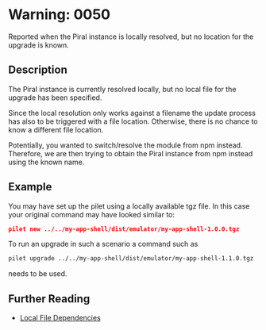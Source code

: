 # Warning: 0050

Reported when the Piral instance is locally resolved, but no location for the upgrade is known.

## Description

The Piral instance is currently resolved locally, but no local file for the upgrade has been specified.

Since the local resolution only works against a filename the update process has also to be triggered with
a file location. Otherwise, there is no chance to know a different file location.

Potentially, you wanted to switch/resolve the module from npm instead. Therefore, we are then trying to
obtain the Piral instance from npm instead using the known name.

## Example

You may have set up the pilet using a locally available tgz file. In this case your original command may
have looked similar to:

```json
pilet new ../../my-app-shell/dist/emulator/my-app-shell-1.0.0.tgz
```

To run an upgrade in such a scenario a command such as

```sh
pilet upgrade ../../my-app-shell/dist/emulator/my-app-shell-1.1.0.tgz
```

needs to be used.

## Further Reading

 - [Local File Dependencies](https://stackoverflow.com/questions/14381898/local-dependency-in-package-json)
